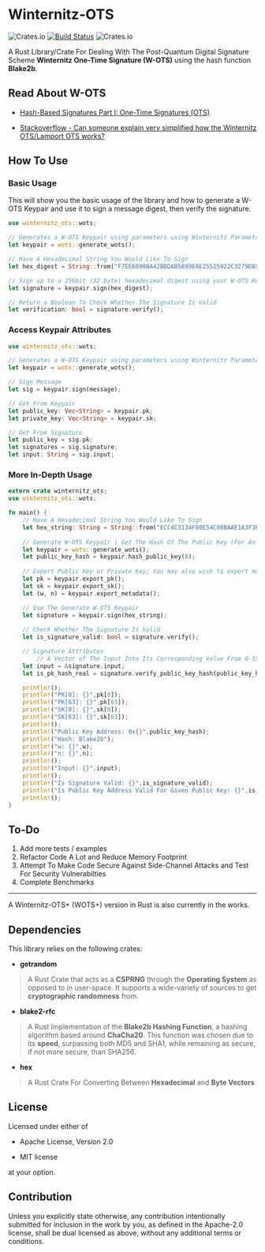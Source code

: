 # Winternitz-OTS

![Crates.io](https://img.shields.io/crates/v/winternitz-ots) [![Build Status](https://travis-ci.org/0xSilene/Winternitz-OTS.svg?branch=master)](https://travis-ci.org/0xSilene/Winternitz-OTS) ![Crates.io](https://img.shields.io/crates/l/winternitz-ots)

A Rust Library/Crate For Dealing With The Post-Quantum Digital Signature Scheme **Winternitz One-Time Signature (W-OTS)** using the hash function **Blake2b**.

## Read About W-OTS

* [Hash-Based Signatures Part I: One-Time Signatures (OTS)](https://cryptoservices.github.io/quantum/2015/12/04/one-time-signatures.html)

* [Stackoverflow - Can someone explain very simplified how the Winternitz OTS/Lamport OTS works?](https://iota.stackexchange.com/questions/645/can-someone-explain-very-simplified-how-the-winternitz-ots-lamport-ots-works)

## How To Use

### Basic Usage

This will show you the basic usage of the library and how to generate a W-OTS Keypair and use it to sign a message digest, then verify the signature.

```rust
use winternitz_ots::wots;

// Generates a W-OTS Keypair using parameters using Winternitz Parameter of 16 and Blake2B
let keypair = wots::generate_wots();

// Have A Hexadecimal String You Would Like To Sign
let hex_digest = String::from("F7EE6090BA42BDDAB5899E8E25525922C3279D8563EEF37A597F13BCADA73DF7");

// Sign up to a 256bit (32 byte) hexadecimal digest using your W-OTS Keypair and a String
let signature = keypair.sign(hex_digest);

// Return a Boolean To Check Whether The Signature Is Valid
let verification: bool = signature.verify();

```

### Access Keypair Attributes

```rust
use winternitz_ots::wots;

// Generates a W-OTS Keypair using parameters using Winternitz Parameter of 16 and Blake2B
let keypair = wots::generate_wots();

// Sign Message
let sig = keypair.sign(message);

// Get From Keypair
let public_key: Vec<String> = keypair.pk;
let private_key: Vec<String> = keypair.sk;

// Get From Signature
let public_key = sig.pk;
let signatures = sig.signature;
let input: String = sig.input;
```

### More In-Depth Usage

```rust
extern crate winternitz_ots;
use winternitz_ots::wots;

fn main() {
    // Have A Hexadecimal String You Would Like To Sign
    let hex_string: String = String::from("ECC4C3134F80E54C08BAAE1A3F3BDC07BB3AD3906FF62D0D3DFC1EE87AE83194");
    
    // Generate W-OTS Keypair | Get The Hash Of The Public Key (For An Address For Example) using a digest from 1-64
    let keypair = wots::generate_wots();
    let public_key_hash = keypair.hash_public_key(8);
    
    // Export Public Key or Private Key; You may also wish to export metadata
    let pk = keypair.export_pk();
    let sk = keypair.export_sk();
    let (w, n) = keypair.export_metadata();

    // Use The Generate W-OTS Keypair
    let signature = keypair.sign(hex_string);
    
    // Check Whether The Signature Is Valid
    let is_signature_valid: bool = signature.verify();

    // Signature Attributes
        // A Vector of The Input Into Its Corresponding Value From 0-15 (for w=16)
    let input = &signature.input;
    let is_pk_hash_real = signature.verify_public_key_hash(public_key_hash.clone());

    println!();
    println!("PK[0]: {}",pk[0]);
    println!("PK[63]: {}",pk[63]);
    println!("SK[0]: {}",sk[0]);
    println!("SK[63]: {}",sk[63]);
    println!();
    println!("Public Key Address: 0x{}",public_key_hash);
    println!("Hash: Blake2b");
    println!("w: {}",w);
    println!("n: {}",n);
    println!();
    println!("Input: {}",input);
    println!();
    println!("Is Signature Valid: {}",is_signature_valid);
    println!("Is Public Key Address Valid For Given Public Key: {}",is_pk_hash_real);
    println!();
}
```

## To-Do

1. Add more tests / examples
2. Refactor Code A Lot and Reduce Memory Footprint
3. Attempt To Make Code Secure Against Side-Channel Attacks and Test For Security Vulnerabilties
4. Complete Benchmarks

---

A Winternitz-OTS+ (WOTS+) version in Rust is also currently in the works.

## Dependencies

This library relies on the following crates:

* **getrandom**

> A Rust Crate that acts as a **CSPRNG** through the **Operating System** as opposed to in user-space. It supports a wide-variety of sources to get **cryptographic randomness** from.

* **blake2-rfc**

> A Rust Implementation of the **Blake2b Hashing Function**, a hashing algorithm based around **ChaCha20**. This function was chosen due to its **speed**, surpassing both MD5 and SHA1, while remaining as secure, if not more secure, than SHA256.

* **hex**

> A Rust Crate For Converting Between **Hexadecimal** and **Byte Vectors**

## License

Licensed under either of

* Apache License, Version 2.0

* MIT license

at your option.

## Contribution

Unless you explicitly state otherwise, any contribution intentionally submitted
for inclusion in the work by you, as defined in the Apache-2.0 license, shall be
dual licensed as above, without any additional terms or conditions.
